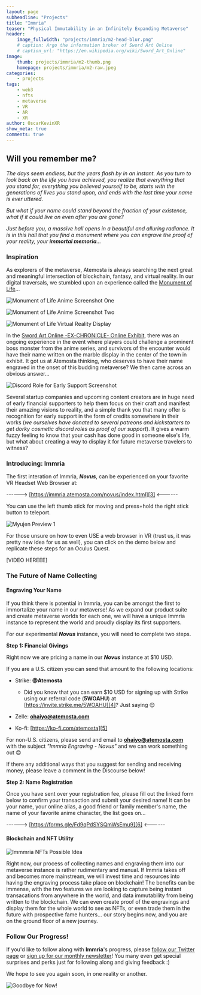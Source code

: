 ```yaml
---
layout: page
subheadline: "Projects"
title: "Immria"
teaser: "Physical Immutability in an Infinitely Expanding Metaverse"
header:
    image_fullwidth: "projects/immria/m2-head-blur.png"
    # caption: Argo the information broker of Sword Art Online
    # caption_url: "https://en.wikipedia.org/wiki/Sword_Art_Online"
image:
    thumb: projects/immria/m2-thumb.png
    homepage: projects/immria/m2-raw.jpeg
categories:
    - projects
tags:
    - web3
    - nfts
    - metaverse
    - VR
    - AR
    - XR 
author: OscarKevinXR
show_meta: true
comments: true
---
```


## Will you remember me? 
*The days seem endless, but the years flash by in an instant. As you turn to look back on the life you have achieved, you realize that everything that you stand for, everything you believed yourself to be, starts with the generations of lives you stand upon, and ends with the last time your name is ever uttered.*

*But what if your name could stand beyond the fraction of your existence, what if it could live on even after you are gone?*

*Just before you, a massive hall opens in a beautiful and alluring radiance. It is in this hall that you find a monument where you can engrave the proof of your reality, your **immortal memoria**...*

### Inspiration
As explorers of the metaverse, Atemosta is always searching the next great and meaningful intersection of blockchain, fantasy, and virtual reality. In our digital traversals, we stumbled upon an experience called the [Monument of Life][1]...

![Monument of Life Anime Screenshot One](/images/projects/immria/m1-raw.jpeg)

![Monument of Life Anime Screenshot Two](/images/projects/immria/m2-raw.jpeg)

![Monument of Life Virtual Reality Display](/images/projects/immria/m3.jpeg)

In the [Sword Art Online -EX-CHRONICLE- Online Exhibit][2], there was an ongoing experience in the event where players could challenge a prominent boss monster from the anime series, and survivors of the encounter would have their name written on the marble display in the center of the town in exhibit. It got us at Atemosta thinking, who deserves to have their name engraved in the onset of this budding metaverse?  We then came across an obvious answer...

![Discord Role for Early Support Screenshot](/images/projects/immria/m4.png)

Several startup companies and upcoming content creators are in huge need of early financial supporters to help them focus on their craft and manifest their amazing visions to reality, and a simple thank you that many offer is recognition for early support in the form of credits somewhere in their works (*we ourselves have donated to several patreons and kickstarters to get dorky cosmetic discord roles as proof of our support*). It gives a warm fuzzy feeling to know that your cash has done good in someone else's life, but what about creating a way to display it for future metaverse travelers to witness?


### Introducing: Immria
The first interation of Immria, ***Novus***, can be experienced on your favorite VR Headset Web Browser at:

------> [https://immria.atemosta.com/novus/index.html][3] <------


You can use the left thumb stick for moving and press+hold the right stick button to teleport.


![Myujen Preview 1](/images/projects/immria/m5.jpeg)

For those unsure on how to even USE a web browser in VR (trust us, it was pretty new idea for us as well), you can click on the demo below and replicate these steps for an Oculus Quest. 

[VIDEO HEREEE]


### The Future of Name Collecting
#### Engraving Your Name
If you think there is potential in Immria, you can be amongst the first to immortalize your name in our metaverse! As we expand our product suite and create metaverse worlds for each one, we will have a unique Immria instance to represent the world and proudly display its first supporters. 

For our experimental ***Novus*** instance, you will need to complete two steps.

**Step 1: Financial Givings**

Right now we are pricing a name in our ***Novus*** instance at $10 USD. 

If you are a U.S. citizen you can send that amount to the following locations:

* Strike: **@Atemosta** 

    * Did you know that you can earn $10 USD for signing up with Strike using our referral code (**5WOAHU**) at [https://invite.strike.me/5WOAHU][4]? Just saying 😊


* Zelle: **ohaiyo@atemosta.com**

* Ko-fi: [https://ko-fi.com/atemosta][5]


For non-U.S. citizens, please send and email to **ohaiyo@atemosta.com** with the subject *"Immria Engraving - Novus"* and we can work something out 😊


If there any additional ways that you suggest for sending and receiving money, please leave a comment in the Discourse below! 

**Step 2: Name Registration**

Once you have sent over your registration fee, please fill out the linked form below to confirm your transaction and submit your desired name! It can be your name, your online alias, a good friend or family member's name, the name of your favorite anime character, the list goes on...

------> [https://forms.gle/Fd9qPdSYSQmWsEmu9][6] <------


#### Blockchain and NFT Utility
![Immmria NFTs Possible Idea](/images/projects/immria/m6.jpeg)

Right now, our process of collecting names and engraving them into our metaverse instance is rather rudimentary and manual. If Immria takes off and becomes more mainstream, we will invest time and resources into having the engraving process take place on blockchain! The benefits can be immense, with the two features we are looking to capture being instant transacations from anywhere in the world, and data immutability from being written to the blockchain. We can even create proof of the engravings and display them for the whole world to see as NFTs, or even trade them in the future with prospective fame hunters... our story begins now, and you are on the ground floor of a new journey.

### Follow Our Progress!
If you'd like to follow along with **Immria**'s progress, please [follow our Twitter page][7] or [sign up for our monthly newsletter][8]! You many even get special surprises and perks just for following along and giving feedback :) 

We hope to see you again soon, in one reality or another.

![Goodbye for Now!](/images/projects/immria/m7.jpeg)


[1]: https://swordartonline.fandom.com/wiki/Monument_of_Life
[2]: https://2021.sao-ex-chronicle.com/s/excglb/
[3]: https://immria.atemosta.com/novus/index.html
[4]: https://invite.strike.me/5WOAHU
[5]: https://ko-fi.com/atemosta
[6]: https://forms.gle/Fd9qPdSYSQmWsEmu9
[7]: https://twitter.com/Atemosta
[8]: https://tinyletter.com/Atemosta







